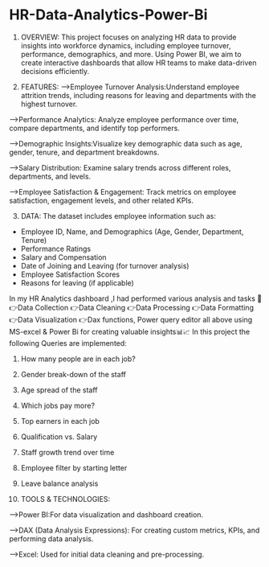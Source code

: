 # HR-Data-Analytics-Power-Bi

1) OVERVIEW:
This project focuses on analyzing HR data to provide insights into workforce dynamics, including employee turnover, performance, demographics, and more. Using Power BI, we aim to create interactive dashboards that allow HR teams to make data-driven decisions efficiently.

2) FEATURES:
-->Employee Turnover Analysis:Understand employee attrition trends, including reasons for leaving and departments with the highest turnover.

-->Performance Analytics: Analyze employee performance over time, compare departments, and identify top performers.

-->Demographic Insights:Visualize key demographic data such as age, gender, tenure, and department breakdowns.

-->Salary Distribution: Examine salary trends across different roles, departments, and levels.

-->Employee Satisfaction & Engagement: Track metrics on employee satisfaction, engagement levels, and other related KPIs.

3) DATA:
The dataset includes employee information such as:
- Employee ID, Name, and Demographics (Age, Gender, Department, Tenure)
- Performance Ratings
- Salary and Compensation
- Date of Joining and Leaving (for turnover analysis)
- Employee Satisfaction Scores
- Reasons for leaving (if applicable)

In my HR Analytics dashboard ,I had performed various analysis and tasks 📑
👉Data Collection
👉Data Cleaning
👉Data Processing
👉Data Formatting
👉Data Visualization
👉Dax functions, Power query editor all above using MS-excel & Power Bi for creating valuable insights📊📈
In this project the following Queries are implemented:
1) How many people are in each job?
2) Gender break-down of the staff
3) Age spread of the staff
4) Which jobs pay more?
5) Top earners in each job
6) Qualification vs. Salary
7) Staff growth trend over time
8) Employee filter by starting letter
9) Leave balance analysis

4) TOOLS & TECHNOLOGIES:
   
-->Power BI:For data visualization and dashboard creation.

-->DAX (Data Analysis Expressions): For creating custom metrics, KPIs, and performing data analysis.

-->Excel: Used for initial data cleaning and pre-processing.
